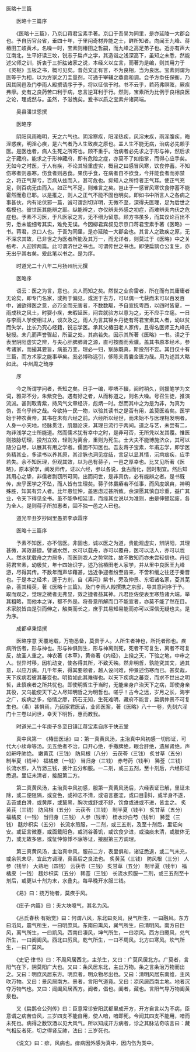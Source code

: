 <!-- { "loadSidebar": true } -->
医略十三篇

　　医略十三篇序

　　《医略十三篇》，乃京口蒋君宝素手著。京口于吾吴为同里，是亦延陵一大郡会也。予自历官台省，垂四十年，于里闬奇材异能之士，鲜所知者。向闻王九峰、蒋椿田工岐黄术，名噪一时，宝素则椿田之哲嗣，而九峰之高足弟子也。近亦有声大江南北，生平好读三坟，锐志于扁卢之学，其造诣之浅深高下，虽知之未悉，然能述父师之训，折衷于三折肱诸家之说，本经义以立言，而著为是编，则其用力于《灵枢》玉板之书，概可见矣。昔范文正有言，不为良相，当为良医。宝素则谓为医等于为相，以为方家之刀圭量剂，可通于宰辅之鼎鼐和调。会予方忝任保衡，乃因其同邑及门李雨人殿撰请序于予，将以征信于时。书不云乎，若药弗瞑眩，厥疾弗瘳。史有之良药苦口利于病，忠言逆耳利于行。然则，宝素所为比例于良相良医之论，理或然与。虽然，予滋愧矣。爰书以质之宝素弁诸简端。

　　吴县潘世恩撰

　　医略序

　　阴阳风雨晦明，天之六气也。阴淫寒疾，阳淫热疾，风淫末疾，雨淫腹疾，晦淫惑疾，明淫心疾，是六气者乃人生致疾之原也。盖人生不能无病，治病必先赖乎医。是医也者，病人生死之所寄也。顾不重乎。治病者必先求之于形与神，然后求之于藏府。能求之于形神藏府，即有危险之症，亦莫不了如指掌，而得心应手矣。无如今之时医，于人有疾，不论其轻重虚实，概目之曰感冒风寒，饮食停蓄。不知伤寒者则恶寒，伤食者则恶食。果伤乎食，在病者自不欲食，今并能食者而亦禁之，将正气渐亏，百病从兹而入，甚可危也。抑知人之所恃者正气耳。使正气充足，则百病无由而入。如正气不足，则难言之矣。岂止于一感冒风寒饮食停蓄不能霍然而愈已耶。以是推之，则人之正气不能不固也明矣。即如书中所言人之各病之事甚伙，内有论伏邪一篇，诚可谓剀切详明，无微不至，深得夫医理，足为后世之楷模也。彼世医其能辨之耶。纵能辨之，亦仅辨夫外感之初症，而难辨夫内伏之危症也。予素不习医，于凡医家之言，无不细为留意。顾方书虽多，而其议论百出不穷，悉未能细考其实，难免无误。今因柳君宾叔见示京口蒋君宝素手著《医略》一书。蒋君，京口人也。于吾为同里，是亦延陵一大郡会也。其言人之致疾之原，无不深求其故，已非世之为医者所能及其万一，而尤详者，则莫过于《医略》中之关格考、人迎辨两篇。此可谓济世之书也。可谓传世之书也。即使扁鹊仓公复生，亦无出乎其右矣。爰此笔以书之。是为序。

　　时道光二十八年二月扬州阮元撰

　　医略序

　　语云：医之为言，意也。夫人而知之矣。然世之业俞雷者，所在而有其庸庸者无论矣，即专门名家，或拘于偏见，或泥于古方，可以偶一弋获而未可以百发百中，诚欲得医之意，必万全而无害者，不数数觏，予自宣抚粤西，以四时皆夏，一雨成秋之风土，时婴小疾，未暇延医，间尝就验方以意为之，无不应手立瘥。一日与李雨人学使相过从，谈次及之。雨人为言其锦乡丹徒有蒋君宝素其人者，幼以贫而失学，比长乃究心经籍，锐志学医。承其父椿田老人家传，且得名医师王九峰氏秘授。未几而声誉骤起，所至之处，其病若失。因示其所著《医略》一书。读之于表里阴阳虚实之辨，与夫心肝脾肺肾之源，直可按图而索骥。盖其书原本经术，参考诸家，而撮其要旨，病虽万变，理必一归，察脉既真，斯投剂不妄。其目仅十有三篇，而方术家之能事毕矣。奚必博称远引，侈陈夫青囊金匮为哉。用为述其大略如此。 中州周之琦序

　　序

　　今之所谓学问者，吾知之矣。日手一编，咿唔不辍，阅时稍久，则援笔学为文词，雅郑不分，朱紫变色。遇有好之者，从而称道之，则名大噪。号召生徒，推演流派。甚则取青紫，持风气文章经济，彪炳一时。然而其中之为是为非，为真为伪，吾乌乎辨之哉。今欲持一民一物，以验其读书之是否有用，盖莫医若矣。医学始于神农黄帝，其书在未有六经之前。六经所以经世，而未始不与医理相发明者。人身一小天地，经脉贯注，肌髓沦浃，其理日流行于两间。道之与艺，未尝有二，均非浅学之士所能道。然而儒术犹有幸中之时，是非可否，无所凭以发其覆。惟医则按脉切理，投剂立效，轻则为离合，重则为死生。士大夫不能博施济众，其可以随分自尽，以展其有用之学者。儒固不知医也。吾友蒋子宝素，年甫志学，即学医务精其业，多读书以养其原，其诊脉也洞见症结，言足以显其情，沉疴痼疾，应手若失。余不知医理，但观其效，以为邑有蒋子，一邑之厚幸也。比又见所著《医略》，原本家学，阐发师传，证以六经，参以各说，食古而化，因时制宜。然后知其用心之挚，非儒者剽窃所可同，出而问世，是非真伪，必有能辨之者。是书既传，庶乎医学之不坠，而人皆有生理矣。蒋子体羸瘠若不任事，而风度飒爽，神明殊胜，知其有异人者。比年患怔忡，盖思虑过甚所致。余深愿其慎自珍重，益广其业，令天下得见全书。虽不能争相延请，而缘其立说以为准则，由是伸躄起废，各为全人。是则蒋子所加惠者，固不独一邑之人已也。

　　道光辛丑岁抄同里愚弟李承霖序

　　医略十三篇序

　　予素不知医，亦不信医。非固也，诚以医之为道，贵能观虚实，辨阴阳，其理甚微，其效甚捷。譬诸水然，水可以载舟，亦可以覆舟，医可以活人，亦可以戕人。然水犹载舟之力居多，而医则戕人之势常胜，故不敢知而亦未尝轻信也。丹徒蒋君宝素，幼极贫，年十四始识字，述乃翁椿田老人家学，并从里中良医王九峰游，尽得其传。不数年而声华藉甚，远近争迎者纷至沓来，不啻和缓之往还于秦晋也。于是本之经术，邃于方剂，自《素问》紫书，旁及仲景、东垣诸名家，芟其芜杂，荟其精英，著《医略十三篇》。及门李雨人殿撰携之京邸，导其意问序于予。取而观之，觉理之微者无弗显，效之捷者益其神。凡君臣佐使表里寒热诸大端，举其粗略，而他本之详，都不外是。将吾意所解而口不能宣者，亦莫不能了然在目。术家脱皆由是引而伸之，触类而长之，庶乎其易知易能而亦可以深信无疑也夫。是为序。

　　成都卓秉恬撰

　　医略序意 天覆地载，万物悉备，莫贵于人。人所生者神也，所托者形也。疾病所伤者，形与神也。形与神俱则生，形与神离则死，死者不可复生，离者不可复反，故圣人重之。神农著《本草》，黄帝著《内经》，上揆之天，下验之地，中审之人。世异时移，因机动变，使各得其所，不致夭殃。然非明哲，孰能究其文，通其意，以应万病。几千年来，得其要领者，越人设问难，仲景述伤寒而已。甚矣哉，天下疾病若彼其蕃变也。明哲如此其难得也。以天下疾病之蕃变，而求不世出之明哲，此慎疾者之所共忧也。即使明哲生于当时，无能亲身户治天下之病，即使身亲其役，又乌能使天下之人尽知明哲之为明哲也。嗟乎！古今之远，岁月之长，海宇之广，疾病之多，俗情之廖，药石无知，生死难明，藏府不能言，扁鹊仲景不可复生也。（素）甚惧焉，乃因家君医话，业师医案，著《医略》八十一卷，先刻六淫门十三卷以问世，幸天下明哲，惠而教我。

　　时道光二十年庚子冬至日镇江蒋宝素自序于快志堂

　　真中风第一 《椿田医话》曰：第一真黄风汤，主治真中风初感一切形证，可代大小续命等汤。见五绝者不治，口开心绝，手撒脾绝，眼合肝绝，遗尿肾绝，声如鼾呼肺绝。 嫩黄芪（三钱） 防风根（八分） 云茯苓（三钱） 炙甘草（五分） 制半夏（钱半） 福橘皮（一钱） 当归身（三钱） 赤芍药（钱半） 豨莶（三钱） 长流水煎，入竹沥三钱，姜汁五分和服。一二剂，或三五剂，至十剂后，六经形证悉退。里证未清者，接服第二方。

　　第二真黄风汤，主治真中风初感，服第一真黄风汤后，六经表证已解，里证未除，或二便阻隔，或变色，或神志不清，或语言蹇涩，或口目斜，或半身不遂，舌苔或白滑，或黄厚，或黧黑，胸次或舒或不舒，饮食或进或不进，皆主之。 炙黄芪（三钱） 防风根（五分） 云茯苓（三钱） 制半夏（钱半） 炙甘草（五分） 福橘皮（一钱） 当归身（三钱） 人参（钱半） 桂水炒白芍（钱半） 豨莶（三钱） 麸炒枳实（五分） 长流水煎服，一二剂，或三五剂，及至十剂后，里证向安。或证言微蹇，或面戴阳色，或消谷善饥，或饮食少进，或浊痰未清，或肢体无力，或无故多思，或怔忡惊悸不寐等证，接服第三方调理。

　　第三真黄风汤，主治真中风，服前二方，表里俱和，诸证悉退，或二气未充，或余氛未尽，宜此方调理，真善后之良法也。 炙黄芪（三钱） 防风根（三分） 人参（钱半） 大熟地（四钱） 云茯苓（三钱） 炙甘草（五分） 制半夏（钱半） 福橘皮（一钱） 麸炒枳实（五分） 豨莶（三钱） 长流水煎服一二剂，或三五剂至十剂后，或更以十剂为末，水叠丸，每早晚开水服三钱。

　　《易》曰：挠万物者，莫疾乎风。

　　《庄子·内篇》曰：夫大块噫气，其名为风。

　　《吕氏春秋·有始觉》曰：何谓八风，东北曰炎风，艮气所生，一曰融风。东方曰滔风，震气所生，一曰明庶风。东南曰熏风，巽气所生，曰清明风。南方曰巨风，离气所生，一曰凯风。西南曰凄风，坤气所生，一曰凉风。西方曰飂风，兑气所生，一曰阊阖风。西北曰厉风，乾气所生，一曰不周风。北方曰寒风。坎气所生，一曰广莫风。

　　《史记·律书》曰：不周风居西北，主杀生，又曰：广莫风居北方。广莫者，言阳气在下，阴莫阳广大也。又曰：条风居东北，主出万物。条之言条治万物而出之。又曰：明庶风居东方。明庶者，明众物尽出也。又曰：清明风居东南维，主风吹万物。又曰：景风居南方。景者，言阳气道竟。又曰：凉风居西南主地。地者沉夺万物气也。又曰：阊阖风居西方。阊者，倡也。阖者，藏也。言阳气导万物阖黄泉也。

　　又《扁鹊仓公列传》曰：臣意常诊安阳武都里成开方，开方自言以为不病，臣意谓之病苦沓风，三岁四支不能自用，使人喑，喑即死。今闻其四支不能用，喑而未死也。病得之数饮酒以见大风气。所以知成开方病者，诊之其脉法奇咳言曰：藏气相反者死，切之得肾反肺，法曰：三岁死也。

　　《说文》曰：痱，风病也。痱病因外感为真中，因内伤为类中。

